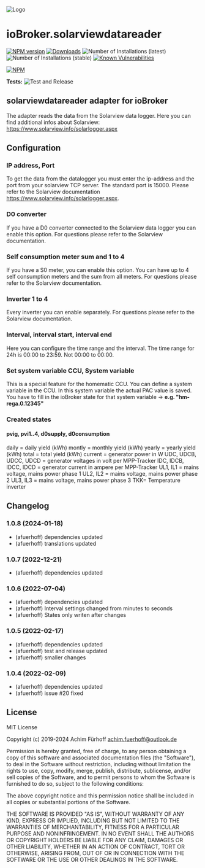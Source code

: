 ![Logo](admin/solarviewdatareader.png)
# ioBroker.solarviewdatareader

[![NPM version](https://img.shields.io/npm/v/iobroker.solarviewdatareader.svg)](https://www.npmjs.com/package/iobroker.solarviewdatareader)
[![Downloads](https://img.shields.io/npm/dm/iobroker.solarviewdatareader.svg)](https://www.npmjs.com/package/iobroker.solarviewdatareader)
![Number of Installations (latest)](https://iobroker.live/badges/solarviewdatareader-installed.svg)
![Number of Installations (stable)](https://iobroker.live/badges/solarviewdatareader-stable.svg)
[![Known Vulnerabilities](https://snyk.io/test/github/afuerhoff/ioBroker.solarviewdatareader/badge.svg)](https://snyk.io/test/github/afuerhoff/ioBroker.solarviewdatareader)

[![NPM](https://nodei.co/npm/iobroker.solarviewdatareader.png?downloads=true)](https://nodei.co/npm/iobroker.solarviewdatareader/)

**Tests:** ![Test and Release](https://github.com/afuerhoff/ioBroker.solarviewdatareader/workflows/Test%20and%20Release/badge.svg)

## solarviewdatareader adapter for ioBroker

The adapter reads the data from the Solarview data logger.
Here you can find additional infos about Solarview: https://www.solarview.info/solarlogger.aspx


## Configuration

### IP address, Port
To get the data from the datalogger you must enter the ip-address and the port from your solarview TCP server. 
The standard port is 15000. Please refer to the Solarview documentation https://www.solarview.info/solarlogger.aspx.

### D0 converter
If you have a D0 converter connected to the Solarview data logger you can enable this option.
For questions please refer to the Solarview documentation.

### Self consumption meter sum and 1 to 4
If you have a S0 meter, you can enable this option. 
You can have up to 4 self consumption meters and the sum from all meters.
For questions please refer to the Solarview documentation.

### Inverter 1 to 4
Every inverter you can enable separately.
For questions please refer to the Solarview documentation.

### Interval, interval start, interval end
Here you can configure the time range and the interval. The time range for 24h is 00:00 to 23:59.
Not 00:00 to 00:00.

### Set system variable CCU, System variable
This is a special feature for the homematic CCU. You can define a system variable in the CCU.
In this system variable the actual PAC value is saved.
You have to fill in the ioBroker state for that system variable -> **e.g. "hm-rega.0.12345"**

### Created states
#### pvig, pvi1..4, d0supply, d0consumption
daily = daily yield (kWh)
montly = monthly yield (kWh)
yearly = yearly yield (kWh)
total = total yield (kWh)
current = generator power in W
UDC, UDCB, UDCC, UDCD = generator voltages in volt per MPP-Tracker
IDC, IDCB, IDCC, IDCD = generator current in ampere per MPP-Tracker
UL1, IL1 = mains voltage, mains power phase 1
UL2, IL2 = mains voltage, mains power phase 2
UL3, IL3 = mains voltage, mains power phase 3
TKK= Temperature inverter

## Changelog
<!--
	Placeholder for the next version (at the beginning of the line):
	### __WORK IN PROGRESS__
-->
### 1.0.8 (2024-01-18)
* (afuerhoff) dependencies updated
* (afuerhoff) translations updated

### 1.0.7 (2022-12-21)
* (afuerhoff) dependencies updated

### 1.0.6 (2022-07-04)
* (afuerhoff) dependencies updated
* (afuerhoff) Interval settings changed from minutes to seconds
* (afuerhoff) States only writen after changes

### 1.0.5 (2022-02-17)
* (afuerhoff) dependencies updated
* (afuerhoff) test and release updated
* (afuerhoff) smaller changes

### 1.0.4 (2022-02-09)
* (afuerhoff) dependencies updated
* (afuerhoff) issue #20 fixed

## License
MIT License

Copyright (c) 2019-2024 Achim Fürhoff <achim.fuerhoff@outlook.de>

Permission is hereby granted, free of charge, to any person obtaining a copy
of this software and associated documentation files (the "Software"), to deal
in the Software without restriction, including without limitation the rights
to use, copy, modify, merge, publish, distribute, sublicense, and/or sell
copies of the Software, and to permit persons to whom the Software is
furnished to do so, subject to the following conditions:

The above copyright notice and this permission notice shall be included in all
copies or substantial portions of the Software.

THE SOFTWARE IS PROVIDED "AS IS", WITHOUT WARRANTY OF ANY KIND, EXPRESS OR
IMPLIED, INCLUDING BUT NOT LIMITED TO THE WARRANTIES OF MERCHANTABILITY,
FITNESS FOR A PARTICULAR PURPOSE AND NONINFRINGEMENT. IN NO EVENT SHALL THE
AUTHORS OR COPYRIGHT HOLDERS BE LIABLE FOR ANY CLAIM, DAMAGES OR OTHER
LIABILITY, WHETHER IN AN ACTION OF CONTRACT, TORT OR OTHERWISE, ARISING FROM,
OUT OF OR IN CONNECTION WITH THE SOFTWARE OR THE USE OR OTHER DEALINGS IN THE
SOFTWARE.